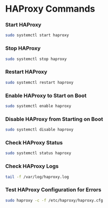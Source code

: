 # **HAProxy Commands**

### **Start HAProxy**
```bash
sudo systemctl start haproxy
```

### **Stop HAProxy**
```bash
sudo systemctl stop haproxy
```

### **Restart HAProxy**
```bash
sudo systemctl restart haproxy
```

### **Enable HAProxy to Start on Boot**
```bash
sudo systemctl enable haproxy
```

### **Disable HAProxy from Starting on Boot**
```bash
sudo systemctl disable haproxy
```

### **Check HAProxy Status**
```bash
sudo systemctl status haproxy
```

### **Check HAProxy Logs**
```bash
tail -f /var/log/haproxy.log
```

### **Test HAProxy Configuration for Errors**
```bash
sudo haproxy -c -f /etc/haproxy/haproxy.cfg
```